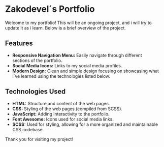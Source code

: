 # Zakodevel´s Portfolio

Welcome to my portfolio! This will be an ongoing project, and i will try to update it as i learn. Below is a brief overview of the project.

## Features

- **Responsive Navigation Menu:** Easily navigate through different sections of the portfolio.
- **Social Media Icons:** Links to my social media profiles.
- **Modern Design:** Clean and simple design focusing on showcasing what i´ve learned using the technologies listed below.

## Technologies Used

- **HTML:** Structure and content of the web pages.
- **CSS:** Styling of the web pages (compiled from SCSS).
- **JavaScript:** Adding interactivity to the portfolio.
- **Font Awesome:** Icons used for social media links.
- **SCSS:** Used for styling, allowing for a more organized and maintainable CSS codebase.

Thank you for visiting my project!
